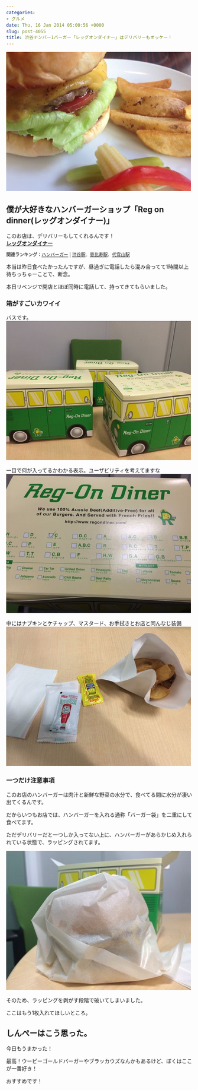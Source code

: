 ```yaml
---
categories:
- グルメ
date: Thu, 16 Jan 2014 05:00:56 +0000
slug: post-4055
title: 渋谷ナンバー1バーガー「レッグオンダイナー」はデリバリーもオッケー！
---
```


![](images/slooProImg_20140116140055.jpg)
<h2>僕が大好きなハンバーガーショップ「Reg on dinner(レッグオンダイナー)」</h2>
このお店は、デリバリーもしてくれるんです！

<div><strong><a href="http://tabelog.com/tokyo/A1303/A130301/13054359/" target="_blank">レッグオンダイナー</a></strong>
<script src="http://tabelog.com/badge/google_badge?rcd=13054359" type="text/javascript" charset="utf-8"></script>
</div>
<p style="color:#444444; font-size:12px;">
<strong>関連ランキング：</strong><a href="http://tabelog.com/rstLst/hamburger/">ハンバーガー</a> | <a href="http://tabelog.com/tokyo/A1303/A130301/R4698/rstLst/">渋谷駅</a>、<a href="http://tabelog.com/tokyo/A1303/A130302/R1528/rstLst/">恵比寿駅</a>、<a href="http://tabelog.com/tokyo/A1303/A130303/R5661/rstLst/">代官山駅</a></p>



本当は昨日食べたかったんですが、昼過ぎに電話したら混み合ってて1時間以上待ちっちゅーことで、断念。

本日リベンジで開店とほぼ同時に電話して、持ってきてもらいました。

<h3>箱がすごいカワイイ</h3>

バスです。
![](images/slooProImg_20140116140054.jpg)

一目で何が入ってるかわかる表示。ユーザビリティを考えてますな
![](images/slooProImg_20140116140052.jpg)

中にはナプキンとケチャップ、マスタード、お手拭きとお店と同んなじ装備
![](images/slooProImg_20140116140053.jpg)

<h3>一つだけ注意事項</h3>

このお店のハンバーガーは肉汁と新鮮な野菜の水分で、食べてる間に水分が凄い出てくるんです。

だからいつもお店では、ハンバーガーを入れる通称「バーガー袋」を二重にして食べてます。

ただデリバリーだと一つしか入ってない上に、ハンバーガーがあらかじめ入れられている状態で、ラッピングされてます。

![](images/slooProImg_20140116140050.jpg)

そのため、ラッピングを剥がす段階で破いてしまいました。

ここはもう1枚入れてほしいところ。

<h2>しんぺーはこう思った。</h2>

今日もうまかった！

最高！ウーピーゴールドバーガーやブラッカウズなんかもあるけど、ぼくはここが一番好き！

おすすめです！